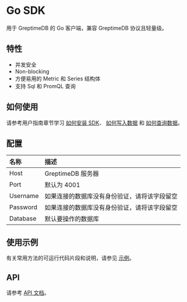 # Go SDK

用于 GreptimeDB 的 Go 客户端，兼容 GreptimeDB 协议且轻量级。

## 特性

- 并发安全
- Non-blocking
- 方便易用的 Metric 和 Series 结构体
- 支持 Sql 和 PromQL 查询

## 如何使用

请参考用户指南章节学习 [如何安装 SDK](/v0.3/user-guide/clients/sdk-libraries/go.md)、
[如何写入数据](/v0.3/user-guide/write-data/sdk-libraries/go.md) 和 [如何查询数据](/v0.3/user-guide/query-data/sdk-libraries/go.md)。

## 配置

| 名称     | 描述                                         |
| :------- | :------------------------------------------- |
| Host     | GreptimeDB 服务器                            |
| Port     | 默认为 4001                                  |
| Username | 如果连接的数据库没有身份验证，请将该字段留空 |
| Password | 如果连接的数据库没有身份验证，请将该字段留空 |
| Database | 默认要操作的数据库                           |

## 使用示例

有关常用方法的可运行代码片段和说明，请参见 [示例][example]。

<!-- 链接 -->

[example]: https://pkg.go.dev/github.com/GreptimeTeam/greptimedb-client-go#example-package

## API

请参考 [API 文档](https://pkg.go.dev/github.com/GreptimeTeam/greptimedb-client-go)。
